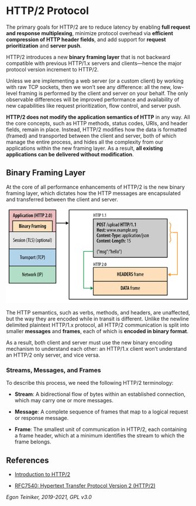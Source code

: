# HTTP/2 Protocol

The primary goals for HTTP/2 are to reduce latency by enabling **full request and response multiplexing**, 
minimize protocol overhead via **efficient compression of HTTP header fields**, and add support for 
**request prioritization** and **server push**. 

HTTP/2 introduces a new **binary framing layer** that is not backward compatible with previous HTTP/1.x servers 
and clients—hence the major protocol version increment to HTTP/2.

Unless we are implementing a web server (or a custom client) by working with raw TCP sockets, then we 
won’t see any difference: all the new, low-level framing is performed by the client and server on your behalf. 
The only observable differences will be improved performance and availability of new capabilities like request 
prioritization, flow control, and server push.
 
**HTTP/2 does not modify the application semantics of HTTP** in any way. All the core concepts, 
such as HTTP methods, status codes, URIs, and header fields, remain in place. 
Instead, HTTP/2 modifies how the data is formatted (framed) and transported between the client and server, 
both of which manage the entire process, and hides all the complexity from our applications within the 
new framing layer. As a result, **all existing applications can be delivered without modification**.

## Binary Framing Layer 

At the core of all performance enhancements of HTTP/2 is the new binary framing layer, which dictates how the 
HTTP messages are encapsulated and transferred between the client and server.

![Binary Framing Layer](figures/BinaryFramingLayer.png)

The HTTP semantics, such as verbs, methods, and headers, are unaffected, but the way they are encoded while 
in transit is different. 
Unlike the newline delimited plaintext HTTP/1.x protocol, all HTTP/2 communication is split into smaller **messages** 
and **frames**, each of which is **encoded in binary format**.

As a result, both client and server must use the new binary encoding mechanism to understand each other: 
an HTTP/1.x client won’t understand an HTTP/2 only server, and vice versa.

### Streams, Messages, and Frames

To describe this process, we need the following HTTP/2 terminology:
* **Stream**: A bidirectional flow of bytes within an established connection, which may carry one or more messages.

* **Message**: A complete sequence of frames that map to a logical request or response message.

* **Frame**: The smallest unit of communication in HTTP/2, each containing a frame header, which at a minimum 
    identifies the stream to which the frame belongs.


## References

* [Introduction to HTTP/2](https://developers.google.com/web/fundamentals/performance/http2)

* [RFC7540: Hypertext Transfer Protocol Version 2 (HTTP/2)](https://datatracker.ietf.org/doc/html/rfc7540)

*Egon Teiniker, 2019-2021, GPL v3.0*